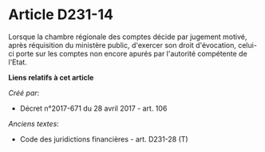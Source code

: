 # Article D231-14

Lorsque la chambre régionale des comptes décide par jugement motivé, après réquisition du ministère public, d'exercer son
droit d'évocation, celui-ci porte sur les comptes non encore apurés par l'autorité compétente de l'Etat.

**Liens relatifs à cet article**

_Créé par_:

  - Décret n°2017-671 du 28 avril 2017 - art. 106

_Anciens textes_:

  - Code des juridictions financières - art. D231-28 (T)
